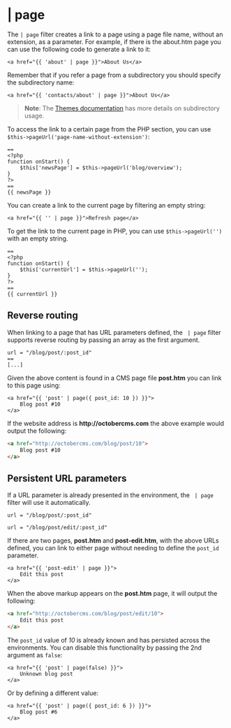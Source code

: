 # | page

The `| page` filter creates a link to a page using a page file name, without an extension, as a parameter. For example, if there is the about.htm page you can use the following code to generate a link to it:

```twig
<a href="{{ 'about' | page }}">About Us</a>
```

Remember that if you refer a page from a subdirectory you should specify the subdirectory name:

```twig
<a href="{{ 'contacts/about' | page }}">About Us</a>
```

> **Note**: The [Themes documentation](../cms/themes#subdirectories) has more details on subdirectory usage.

To access the link to a certain page from the PHP section, you can use `$this->pageUrl('page-name-without-extension')`:

```
==
<?php
function onStart() {
    $this['newsPage'] = $this->pageUrl('blog/overview');
}
?>
==
{{ newsPage }}
```

You can create a link to the current page by filtering an empty string:

```twig
<a href="{{ '' | page }}">Refresh page</a>
```

To get the link to the current page in PHP, you can use `$this->pageUrl('')` with an empty string.

```
==
<?php
function onStart() {
    $this['currentUrl'] = $this->pageUrl('');
}
?>
==
{{ currentUrl }}
```

## Reverse routing

When linking to a page that has URL parameters defined, the ` | page` filter supports reverse routing by passing an array as the first argument.

```
url = "/blog/post/:post_id"
==
[...]
```

Given the above content is found in a CMS page file **post.htm** you can link to this page using:

```twig
<a href="{{ 'post' | page({ post_id: 10 }) }}">
    Blog post #10
</a>
```

If the website address is __http://octobercms.com__ the above example would output the following:

```html
<a href="http://octobercms.com/blog/post/10">
    Blog post #10
</a>
```

## Persistent URL parameters

If a URL parameter is already presented in the environment, the ` | page` filter will use it automatically.

```
url = "/blog/post/:post_id"

url = "/blog/post/edit/:post_id"
```

If there are two pages, **post.htm** and **post-edit.htm**, with the above URLs defined, you can link to either page without needing to define the `post_id` parameter.

```twig
<a href="{{ 'post-edit' | page }}">
    Edit this post
</a>
```

When the above markup appears on the **post.htm** page, it will output the following:

```html
<a href="http://octobercms.com/blog/post/edit/10">
    Edit this post
</a>
```

The `post_id` value of *10* is already known and has persisted across the environments. You can disable this functionality by passing the 2nd argument as `false`:

```twig
<a href="{{ 'post' | page(false) }}">
    Unknown blog post
</a>
```

Or by defining a different value:

```twig
<a href="{{ 'post' | page({ post_id: 6 }) }}">
    Blog post #6
</a>
```
